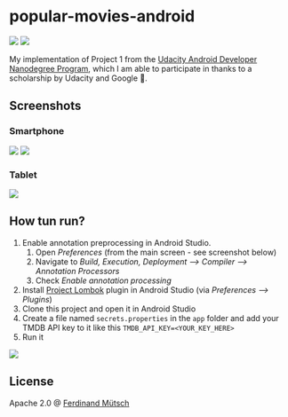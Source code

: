 # popular-movies-android

![](https://anchr.io/i/nQ6GT.png) ![](https://anchr.io/i/pbJYC.png)

My implementation of Project 1 from the [Udacity Android Developer Nanodegree Program](https://classroom.udacity.com/nanodegrees/nd801), which I am able to participate in thanks to a scholarship by Udacity and Google 🤗.

## Screenshots
### Smartphone
![](https://anchr.io/i/cTriO.png) ![](https://anchr.io/i/zZsBE.png)

### Tablet
![](https://anchr.io/i/iFsx9.png)

## How tun run?
1. Enable annotation preprocessing in Android Studio.
    1. Open *Preferences* (from the main screen - see screenshot below)
    2. Navigate to *Build, Execution, Deployment --> Compiler --> Annotation Processors*
    3. Check *Enable annotation processing*
2. Install [Project Lombok](https://projectlombok.org/) plugin in Android Studio (via *Preferences --> Plugins*)
3. Clone this project and open it in Android Studio
4. Create a file named `secrets.properties` in the `app` folder and add your TMDB API key to it like this `TMDB_API_KEY=<YOUR_KEY_HERE>`
5. Run it

![](https://anchr.io/i/kvNaM.png)

## License
Apache 2.0 @ [Ferdinand Mütsch](https://ferdinand-muetsch.de)